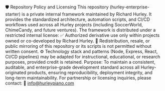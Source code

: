 🛡️ Repository Policy and Licensing
This repository (hurley-enterprise-starter) is a private internal framework maintained by Richard Hurley.
It provides the standardized architecture, automation scripts, and CI/CD workflows used across all Hurley projects (including SoccerWorld, ChimeCandy, and future ventures).
The framework is distributed under a restricted internal license:
✅ Authorized derivative use only within projects owned or co-developed by Richard Hurley.
🚫 Redistribution, resale, or public mirroring of this repository or its scripts is not permitted without written consent.
⚙️ Technology stack and patterns (Node, Express, React, CI/CD pipelines) may be adapted for instructional, educational, or research purposes, provided credit is retained.
Purpose:
To maintain a consistent, auditable, and enterprise-grade development standard across all Hurley-originated products, ensuring reproducibility, deployment integrity, and long-term maintainability.
For partnership or licensing inquiries, please contact:
📧 info@hurleypiano.com
